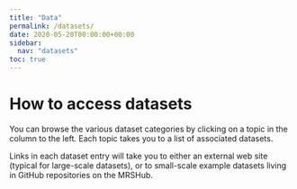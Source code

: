 ```yaml
---
title: "Data"
permalink: /datasets/
date: 2020-05-20T00:00:00+00:00
sidebar:
  nav: "datasets"
toc: true
---
```


# How to access datasets

You can browse the various dataset categories by clicking on a topic in the column to the left. Each topic takes you to a list of associated datasets.

Links in each dataset entry will take you to either an external web site (typical for large-scale datasets), or to small-scale example datasets living in GitHub repositories on the MRSHub.
